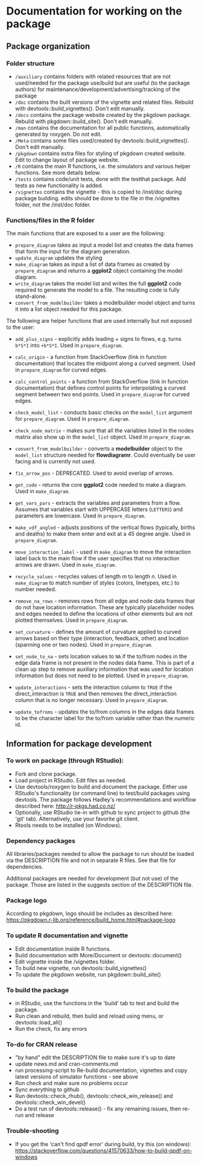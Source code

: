 # Documentation for working on the package


## Package organization

### Folder structure

* `/auxiliary` contains folders with related resources that are not used/needed for the package use/build but are useful (to the package authors) for maintenance/development/advertising/tracking of the package
* `/doc` contains the built versions of the vignette and related files. Rebuild with devtools::build_vignettes(). Don't edit manually.
* `/docs` contains the package website created by the pkgdown package. Rebuild with pkgdown::build_site(). Don't edit manually.
* `/man` contains the documentation for all public functions, automatically generated by roxygen. Do not edit.
* `/Meta` contains some files used/created by devtools::build_vignettes(). Don't edit manually.
* `/pkgdown` contains extra files for styling of pkgdown created website. Edit to change layout of package website.
* `/R` contains the main R functions, i.e. the simulators and various helper functions. See more details below.
* `/tests` contains code/unit tests, done with the testthat package. Add tests as new functionality is added.
* `/vignettes` contains the vignette - this is copied to /inst/doc during package building. edits should be done to the file in the /vignettes folder, not the /inst/doc folder.


### Functions/files in the R folder

The main functions that are exposed to a user are the following:

* `prepare_diagram` takes as input a model list and creates the data frames that form the input for the diagram generation.
* `update_diagram` updates the styling
* `make_diagram` takes as input a list of data frames as created by `prepare_diagram` and returns a **ggplot2** object containing the model diagram.
* `write_diagram` takes the model list and writes the full **ggplot2** code required to generate the model to a file. The resulting code is fully stand-alone.
* `convert_from_modelbuilder` takes a modelbuilder model object and turns it into a list object needed for this package.



The following are helper functions that are used internally but not exposed to the user:  

* `add_plus_signs` - explicitly adds leading + signs to flows, e.g. turns `b*S*I` into `+b*S*I`. Used in `prepare_diagram`.

* `calc_origin` - a function from StackOverflow (link in function documentation) that locates the midpoint along a curved segment. Used in `prepare_diagram` for curved edges.

* `calc_control_points` - a function from StackOverflow (link in function documentation) that defines control points for interpolating a curved segment between two end points. Used in `prepare_diagram` for curved edges.  

* `check_model_list` - conducts basic checks on the `model_list` argument for `prepare_diagram`. Used in `prepare_diagram`.  

* `check_node_matrix` - makes sure that all the variables listed in the nodes matrix also show up in the `model_list` object. Used in `prepare_diagram`.  

* `convert_from_modelbuilder` - converts a **modelbuilder** object to the `model_list` structure needed for **flowdiagramr**. Could eventually be user facing and is currently not used.  

* `fix_arrow_pos` - DEPRECATED. Used to avoid overlap of arrows.  

* `get_code` - returns the core **ggplot2** code needed to make a diagram. Used in `make_diagram`.  

* `get_vars_pars` - extracts the variables and parameters from a flow. Assumes that variables start with UPPERCASE letters (`LETTERS`) and parameters are lowercase. Used in `prepare_diagram`.  

* `make_vdf_angled` - adjusts positions of the vertical flows (typically, births and deaths) to make them enter and exit at a 45 degree angle. Used in `prepare_diagram`.

* `move_interaction_label` - used in `make_diagram` to move the interaction label back to the main flow if the user specifies that no interaction arrows are drawn. Used in `make_diagram`.

* `recycle_values` - recycles values of length *m* to length *n*. Used in `make_diagram` to match number of styles (colors, linetypes, etc.) to number needed.

* `remove_na_rows` - removes rows from all edge and node data frames that do not have location information. These are typically placeholder nodes and edges needed to define the locations of other elements but are not plotted themselves. Used in `prepare_diagram`.

* `set_curvature` - defines the amount of curvature applied to curved arrows based on their type (interaction, feedback, other) and location (spanning one or two nodes). Used in `prepare_diagram`.

* `set_node_to_na` - sets location values to `NA` if the to/from nodes in the edge data frame is not present in the nodes data frame. This is part of a clean up step to remove auxiliary information that was used for location information but does not need to be plotted. Used in `prepare_diagram`.

* `update_interactions` - sets the interaction column to `TRUE` if the direct_interaction is `TRUE` and then removes the direct_interaction column that is no longer necessary. Used in `prepare_diagram`.

* `update_tofroms` - updates the to/from columns in the edges data frames to be the character label for the to/from variable rather than the numeric id.


## Information for package development

### To work on package (through RStudio): 
* Fork and clone package.
* Load project in RStudio. Edit files as needed.
* Use devtools/roxygen to build and document the package. Either use RStudio's functionality (or command line) to test/build packages using devtools. The package follows Hadley's recommendations and workflow described here: http://r-pkgs.had.co.nz/
* Optionally, use RStudio tie-in with github to sync project to github (the 'git' tab). Alternatively, use your favorite git client.
* Rtools needs to be installed (on Windows).

### Dependency packages 
All libraries/packages needed to allow the package to run should be loaded via the DESCRIPTION file and not in separate R files. See that file for dependencies.

Additional packages are needed for development (but not use) of the package. Those are listed in the suggests section of the DESCRIPTION file. 

### Package logo
According to pkgdown, logo should be includes as described here:
https://pkgdown.r-lib.org/reference/build_home.html#package-logo

### To update R documentation and vignette
* Edit documentation inside R functions. 
* Build documentation with More/Document or devtools::document()
* Edit vignette inside the /vignettes folder.
* To build new vignette, run devtools::build_vignettes()
* To update the pkgdown website, run pkgdown::build_site()

### To build the package
* in RStudio, use the functions in the 'build' tab to test and build the package.
* Run clean and rebuild, then build and reload using menu, or devtools::load_all()
* Run the check, fix any errors 

### To-do for CRAN release  
* "by hand" edit the DESCRIPTION file to make sure it's up to date
* update news.md and cran-comments.md
* run processing-script to Re-build documentation, vignettes and copy latest versions of simulator functions - see above
* Run check and make sure no problems occur
* Sync everything to github
* Run devtools::check_rhub(), devtools::check_win_release() and devtools::check_win_devel()
* Do a test run of devtools::release() - fix any remaining issues, then re-run and release

### Trouble-shooting
* If you get the 'can't find qpdf error' during build, try this (on windows): https://stackoverflow.com/questions/41570633/how-to-build-qpdf-on-windows
